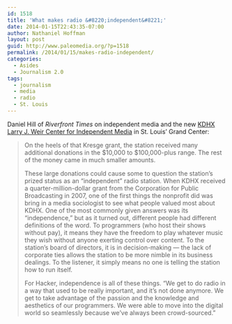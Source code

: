 ```yaml
---
id: 1518
title: 'What makes radio &#8220;independent&#8221;'
date: 2014-01-15T22:43:35-07:00
author: Nathaniel Hoffman
layout: post
guid: http://www.paleomedia.org/?p=1518
permalink: /2014/01/15/makes-radio-independent/
categories:
  - Asides
  - Journalism 2.0
tags:
  - journalism
  - media
  - radio
  - St. Louis
---
```

Daniel Hill of _Riverfront Times_ on independent media and the new [KDHX Larry J. Weir Center for Independent Media](http://www.riverfronttimes.com/2014-01-16/news/kdhx-new-building-grand-center-st-louis/) in St. Louis&#8217; Grand Center:

> On the heels of that Kresge grant, the station received many additional donations in the $10,000 to $100,000-plus range. The rest of the money came in much smaller amounts.
> 
> These large donations could cause some to question the station&#8217;s prized status as an &#8220;independent&#8221; radio station. When KDHX received a quarter-million-dollar grant from the Corporation for Public Broadcasting in 2007, one of the first things the nonprofit did was bring in a media sociologist to see what people valued most about KDHX. One of the most commonly given answers was its &#8220;independence,&#8221; but as it turned out, different people had different definitions of the word. To programmers (who host their shows without pay), it means they have the freedom to play whatever music they wish without anyone exerting control over content. To the station&#8217;s board of directors, it is in decision-making — the lack of corporate ties allows the station to be more nimble in its business dealings. To the listener, it simply means no one is telling the station how to run itself.
> 
> For Hacker, independence is all of these things. &#8220;We get to do radio in a way that used to be really important, and it&#8217;s not done anymore. We get to take advantage of the passion and the knowledge and aesthetics of our programmers. We were able to move into the digital world so seamlessly because we&#8217;ve always been crowd-sourced.&#8221;